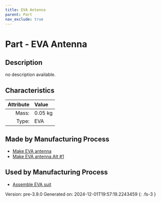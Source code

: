 ```yaml
---
title: EVA Antenna
parent: Part
nav_exclude: true
---
```

# Part - EVA Antenna

## Description
no description available.

## Characteristics

| Attribute      | Value |
|--------:|:------|
|Mass:|0.05 kg|
|Type:|EVA|

## Made by Manufacturing Process

- [Make EVA antenna](../process/make-eva-antenna.html)
- [Make EVA antenna Alt #1](../process/make-eva-antenna-alt--1.html)

## Used by Manufacturing Process

- [Assemble EVA suit](../process/assemble-eva-suit.html)


Version: pre-3.9.0 Generated on: 2024-12-01T19:57:19.2243459
{: .fs-3 }

